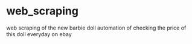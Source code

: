 # web_scraping
web scraping of the new barbie doll
 automation of checking the price of this doll everyday on ebay
